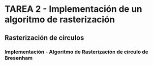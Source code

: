 # TAREA 2 - Implementación de un algoritmo de rasterización

## Rasterización de circulos

### Implementación - Algoritmo de Rasterización de circulo de Bresenham

<head>
  <script src="js/p5.js"></script>
  <script src="js/p5.dom.min.js"></script>
  <script src="js/p5.sound.min.js"></script>

  <script src="https://cdn.jsdelivr.net/npm/socket.io-client@2/dist/socket.io.js"></script>
  <script src="https://code.jquery.com/jquery-1.11.1.js"></script>
  <script src="https://canvasjs.com/assets/script/canvasjs.min.js"></script>

  <script src="../Assets/script.js"></script>

  <link rel="stylesheet" type="text/css" href="css/style.css">
  <meta charset="utf-8">
</head>

<body>

</body>